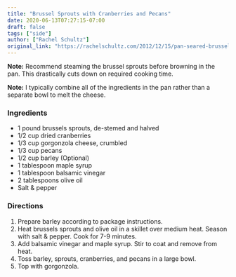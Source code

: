 ```yaml
---
title: "Brussel Sprouts with Cranberries and Pecans"
date: 2020-06-13T07:27:15-07:00
draft: false
tags: ["side"]
author: ["Rachel Schultz"]
original_link: "https://rachelschultz.com/2012/12/15/pan-seared-brussels-sprouts-with-cranberries-pecans/"
---
```


**Note:** Recommend steaming the brussel sprouts before browning in the pan. This drastically cuts down on required cooking time. 

**Note:** I typically combine all of the ingredients in the pan rather than a separate bowl to melt the cheese. 

### Ingredients

- 1 pound brussels sprouts, de-stemed and halved
- 1/2 cup dried cranberries
- 1/3 cup gorgonzola cheese, crumbled
- 1/3 cup pecans
- 1/2 cup barley (Optional)
- 1 tablespoon maple syrup
- 1 tablespoon balsamic vinegar
- 2 tablespoons olive oil
- Salt & pepper

### Directions
1. Prepare barley according to package instructions.
1. Heat brussels sprouts and olive oil in a skillet over medium heat. Season with salt & pepper. Cook for 7-9 minutes.
1. Add balsamic vinegar and maple syrup. Stir to coat and remove from heat.
1. Toss barley, sprouts, cranberries, and pecans in a large bowl.
1. Top with gorgonzola.

